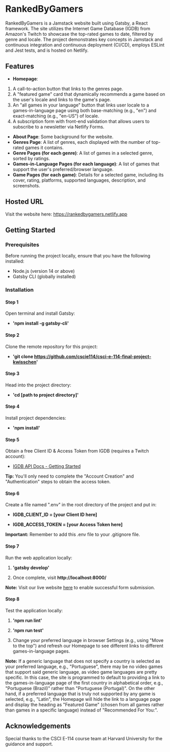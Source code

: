 # RankedByGamers

RankedByGamers is a Jamstack website built using Gatsby, a React framework. The site utilizes the Internet Game Database (IGDB) from Amazon's Twitch to showcase the top-rated games to date, filtered by genre and locale. The project demonstrates key concepts in Jamstack and continuous integration and continuous deployment (CI/CD), employs ESLint and Jest tests, and is hosted on Netlify.

## Features

- **Homepage**: 
1. A call-to-action button that links to the genres page.
2. A "featured game" card that dynamically recommends a game based on the user's locale and links to the game's page.
3. An "all games in your language" button that links user locale to a games-in-language page using both base-matching (e.g., "en") and exact-matching (e.g., "en-US") of locale.
4. A subscription form with front-end validation that allows users to subscribe to a newsletter via Netlify Forms.
- **About Page**: Some background for the website.
- **Genres Page**: A list of genres, each displayed with the number of top-rated games it contains.
- **Genre Pages (for each genre)**: A list of games in a selected genre, sorted by ratings.
- **Games-in-Language Pages (for each language)**: A list of games that support the user's preferred/browser language.
- **Game Pages (for each game)**: Details for a selected game, including its cover, rating, platforms, supported languages, description, and screenshots.

## Hosted URL

Visit the website here: https://rankedbygamers.netlify.app

## Getting Started

### Prerequisites

Before running the project locally, ensure that you have the following installed:

- Node.js (version 14 or above)
- Gatsby CLI (globally installed)

### Installation

#### Step 1

Open terminal and install Gatsby:

- __'npm install -g gatsby-cli'__


#### Step 2

Clone the remote repository for this project:

- __'git clone https://github.com/cscie114/csci-e-114-final-project-kwisschen'__


#### Step 3

Head into the project directory:

- __'cd [path to project directory]'__


#### Step 4

Install project dependencies:

- __'npm install'__


#### Step 5

Obtain a free Client ID & Access Token from IGDB (requires a Twitch account):

- [IGDB API Docs - Getting Started](https://api-docs.igdb.com/?javascript#getting-started)

**Tip:** You'll only need to complete the "Account Creation" and "Authentication" steps to obtain the access token.


#### Step 6

Create a file named ".env" in the root directory of the project and put in:

- __IGDB_CLIENT_ID = [your Client ID here]__

- __IGDB_ACCESS_TOKEN = [your Access Token here]__

**Important:** Remember to add this .env file to your .gitignore file.


#### Step 7

Run the web application locally:

1. __'gatsby develop'__

2. Once complete, visit __http://localhost:8000/__

**Note:** Visit our live website [here](https://rankedbygamers.netlify.app) to enable successful form submission.


#### Step 8

Test the application locally:

1.  __'npm run lint'__

2.  __'npm run test'__

3. Change your preferred language in browser Settings (e.g., using "Move to the top") and refresh our Homepage to see different links to different games-in-language pages.

**Note:** If a generic language that does not specify a country is selected as your preferred language, e.g., "Portuguese", there may be no video games that support said generic language, as video game languages are pretty specific. In this case, the site is programmed to default to providing a link to the games-in-language page of the first country in alphabetical order, e.g., "Portuguese (Brazil)" rather than "Portuguese (Portugal)". On the other hand, if a preferred language that is truly not supported by any game is selected, e.g., "Latin", the Homepage will hide the link to a language page and display the heading as "Featured Game" (chosen from all games rather than games in a specific language) instead of "Recommended For You:".

## Acknowledgements
Special thanks to the CSCI E-114 course team at Harvard University for the guidance and support.